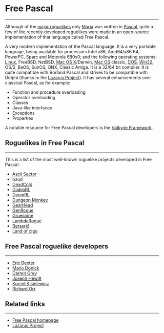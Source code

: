# Free Pascal

---

Although of the [major roguelikes](major_roguelikes.md) only [Moria](moria.md) was written in [Pascal](pascal.md), quite a few of the recently developed roguelikes were made in an open-source implementation of that language called Free Pascal.

A very modern implementation of the Pascal language. It is a very portable language, being available for processors Intel x86, Amd64/x86 64, PowerPC, Sparc and Motorola 680x0; and the following operating systems: [Linux](linux.md), FreeBSD, NetBSD, [Mac OS X](mac_os_x.md)/Darwin, [Mac OS](mac.md) classic, [DOS](dos.md), [Win32](windows.md), OS/2, BeOS, SunOS, QNX, Classic Amiga. It is a 32/64 bit compiler. It is quite compatible with Borland Pascal and strives to be compatible with Delphi (thanks to the [Lazarus Project](http://www.lazarus.freepascal.org/)). It has several enhancements over classical Pascal, as for example:

- Function and procedure overloading
- Operator overloading
- Classes
- Java-like interfaces
- Exceptions
- Properties

A notable resource for Free Pascal developers is the [Valkyrie Framework](valkyrie_framework.md).

## Roguelikes in Free Pascal

---

This is a list of the most well-known roguelike projects developed in Free Pascal:

- [Ascii Sector](ascii_sector.md)
- baud
- [DeadCold](deadcold.md)
- [DiabloRL](diablorl.md)
- [DoomRL](doomrl.md)
- [Dungeon Monkey](dungeon_monkey.md)
- [GearHead](gearhead.md)
- [GenRogue](genrogue.md)
- [Gruesome](gruesome.md)
- [LambdaRogue](lambdarogue.md)
- [Berserk!](berserk.md)
- [Land of cigo](land_of_cigo.md)

## Free Pascal roguelike developers

---

- [Eric Dexter](eric_dexter.md)
- [Mario Donick](mario_donick.md)
- [Darren Grey](darren_grey.md)
- [Joseph Hewitt](joseph_hewitt.md)
- [Kornel Kisielewicz](kornel_kisielewicz.md)
- [Richard Orr](richard_orr.md)

## Related links

---

- [Free Pascal homepage](http://www.freepascal.org/)
- [Lazarus Project](http://www.lazarus.freepascal.org/)
